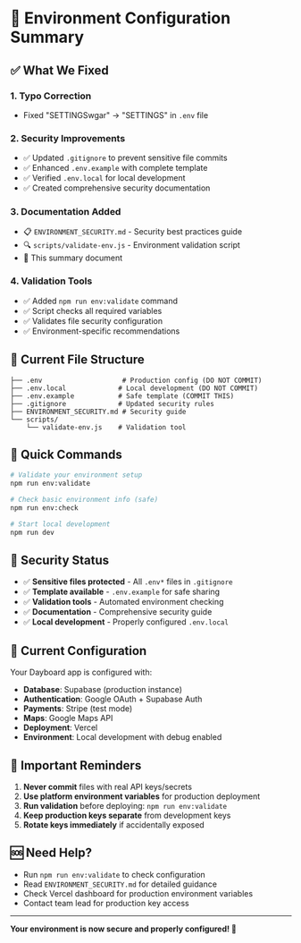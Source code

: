 # 🎯 Environment Configuration Summary

## ✅ What We Fixed

### 1. **Typo Correction**
- Fixed "SETTINGSwgar" → "SETTINGS" in `.env` file

### 2. **Security Improvements**
- ✅ Updated `.gitignore` to prevent sensitive file commits
- ✅ Enhanced `.env.example` with complete template
- ✅ Verified `.env.local` for local development
- ✅ Created comprehensive security documentation

### 3. **Documentation Added**
- 📋 `ENVIRONMENT_SECURITY.md` - Security best practices guide
- 🔍 `scripts/validate-env.js` - Environment validation script
- 📖 This summary document

### 4. **Validation Tools**
- ✅ Added `npm run env:validate` command
- ✅ Script checks all required variables
- ✅ Validates file security configuration
- ✅ Environment-specific recommendations

## 📂 Current File Structure

```
├── .env                    # Production config (DO NOT COMMIT)
├── .env.local             # Local development (DO NOT COMMIT)  
├── .env.example           # Safe template (COMMIT THIS)
├── .gitignore             # Updated security rules
├── ENVIRONMENT_SECURITY.md # Security guide
└── scripts/
    └── validate-env.js    # Validation tool
```

## 🚀 Quick Commands

```bash
# Validate your environment setup
npm run env:validate

# Check basic environment info (safe)
npm run env:check

# Start local development
npm run dev
```

## 🔐 Security Status

- ✅ **Sensitive files protected** - All `.env*` files in `.gitignore`
- ✅ **Template available** - `.env.example` for safe sharing
- ✅ **Validation tools** - Automated environment checking
- ✅ **Documentation** - Comprehensive security guide
- ✅ **Local development** - Properly configured `.env.local`

## 🎯 Current Configuration

Your Dayboard app is configured with:
- **Database**: Supabase (production instance)
- **Authentication**: Google OAuth + Supabase Auth
- **Payments**: Stripe (test mode)
- **Maps**: Google Maps API
- **Deployment**: Vercel
- **Environment**: Local development with debug enabled

## 🚨 Important Reminders

1. **Never commit** files with real API keys/secrets
2. **Use platform environment variables** for production deployment
3. **Run validation** before deploying: `npm run env:validate`
4. **Keep production keys separate** from development keys
5. **Rotate keys immediately** if accidentally exposed

## 🆘 Need Help?

- Run `npm run env:validate` to check configuration
- Read `ENVIRONMENT_SECURITY.md` for detailed guidance
- Check Vercel dashboard for production environment variables
- Contact team lead for production key access

---
**Your environment is now secure and properly configured! 🎉**
